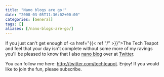 ```yaml
---
title: "Nano blogs are go!"
date: "2008-03-05T11:36:02+00:00"
categories: [General]
tags: []
aliases: [/nano-blogs-are-go/]
---
```


If you just can't get enough of <a href="{{< ref "/" >}}">The Tech Teapot</a> and feel that your day isn't complete without some more of my ravings you'll be pleased to know that I also <a href="http://en.wikipedia.org/wiki/Micro-blogging">nano blog</a> over at <a href="http://www.twitter.com/">Twitter</a>.

You can follow me here: <a href="http://twitter.com/techteapot">http://twitter.com/techteapot</a>. Enjoy! If you would like to join the fun, please subscribe.
